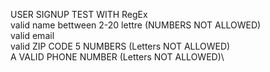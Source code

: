 USER SIGNUP TEST WITH RegEx \
valid name bettween 2-20 lettre (NUMBERS NOT ALLOWED) \
valid email \
valid ZIP CODE 5 NUMBERS (Letters NOT ALLOWED) \
A VALID PHONE NUMBER  (Letters NOT ALLOWED)\
